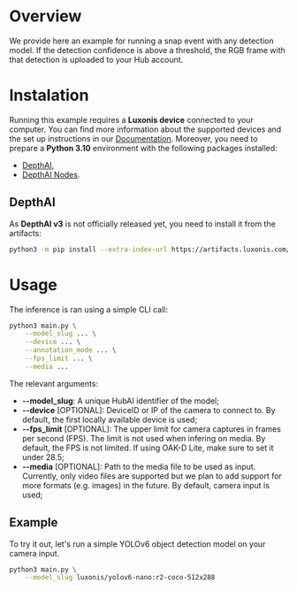 # Overview
We provide here an example for running a snap event with any detection model. If the detection confidence is above a threshold, the RGB frame with that detection is uploaded to your Hub account.

# Instalation
Running this example requires a **Luxonis device** connected to your computer. You can find more information about the supported devices and the set up instructions in our [Documentation](https://rvc4.docs.luxonis.com/hardware).
Moreover, you need to prepare a **Python 3.10** environment with the following packages installed:
- [DepthAI](https://pypi.org/project/depthai/),
- [DepthAI Nodes](https://pypi.org/project/depthai-nodes/).

## DepthAI
As **DepthAI v3** is not officially released yet, you need to install it from the artifacts:
```bash
python3 -m pip install --extra-index-url https://artifacts.luxonis.com/artifactory/luxonis-python-release-local/  depthai==3.0.0a10"
```

# Usage
The inference is ran using a simple CLI call:
```bash
python3 main.py \
    --model_slug ... \
    --device ... \
    --annotation_mode ... \
    --fps_limit ... \
    --media ...
```

The relevant arguments:
- **--model_slug**: A unique HubAI identifier of the model;
- **--device** [OPTIONAL]: DeviceID or IP of the camera to connect to.
By default, the first locally available device is used;
- **--fps_limit** [OPTIONAL]: The upper limit for camera captures in frames per second (FPS).
The limit is not used when infering on media.
By default, the FPS is not limited.
If using OAK-D Lite, make sure to set it under 28.5;
- **--media** [OPTIONAL]: Path to the media file to be used as input. 
Currently, only video files are supported but we plan to add support for more formats (e.g. images) in the future.
By default, camera input is used;

## Example
To try it out, let's run a simple YOLOv6 object detection model on your camera input.
```bash
python3 main.py \
    --model_slug luxonis/yolov6-nano:r2-coco-512x288
```
